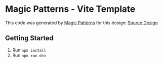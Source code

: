 # Magic Patterns - Vite Template

This code was generated by [Magic Patterns](https://magicpatterns.com) for this design: [Source Design](https://www.magicpatterns.com/c/qwsv723cgfwsvlztvbvk7k)

## Getting Started

1. Run `npm install`
2. Run `npm run dev`

